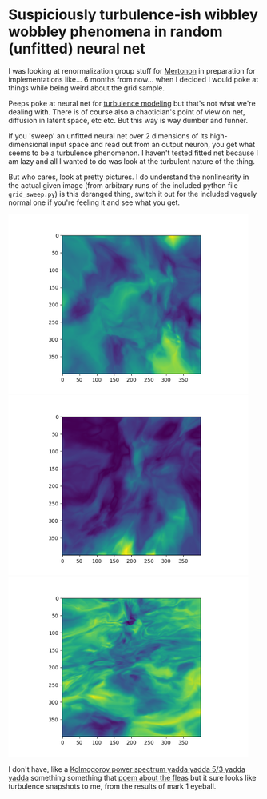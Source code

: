 Suspiciously turbulence-ish wibbley wobbley phenomena in random (unfitted) neural net
===

I was looking at renormalization group stuff for [Mertonon](https://github.com/howonlee/mertonon) in preparation for implementations like... 6 months from now... when I decided I would poke at things while being weird about the grid sample.

Peeps poke at neural net for [turbulence modeling](https://pubs.aip.org/aip/pof/article-abstract/34/2/025111/2847083/Attention-enhanced-neural-network-models-for?redirectedFrom=fulltext) but that's not what we're dealing with. There is of course also a chaotician's point of view on net, diffusion in latent space, etc etc. But this way is way dumber and funner.

If you 'sweep' an unfitted neural net over 2 dimensions of its high-dimensional input space and read out from an output neuron, you get what seems to be a turbulence phenomenon. I haven't tested fitted net because I am lazy and all I wanted to do was look at the turbulent nature of the thing.

But who cares, look at pretty pictures. I do understand the nonlinearity in the actual given image (from arbitrary runs of the included python file `grid_sweep.py`) is this deranged thing, switch it out for the included vaguely normal one if you're feeling it and see what you get.

<img src="https://raw.githubusercontent.com/howonlee/nn-turbulence/master/fig1.png" width="480" height="360">
<img src="https://raw.githubusercontent.com/howonlee/nn-turbulence/master/fig2.png" width="480" height="360">
<img src="https://raw.githubusercontent.com/howonlee/nn-turbulence/master/fig3.png" width="480" height="360">

I don't have, like a [Kolmogorov power spectrum yadda yadda 5/3 yadda yadda](https://spie.org/samples/FG02.pdf) something something that [poem about the fleas](https://en.wikipedia.org/wiki/Siphonaptera_(poem)) but it sure looks like turbulence snapshots to me, from the results of mark 1 eyeball.
